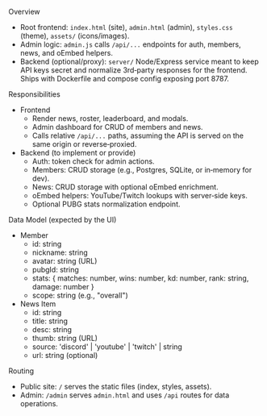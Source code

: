 Overview
- Root frontend: `index.html` (site), `admin.html` (admin), `styles.css` (theme), `assets/` (icons/images).
- Admin logic: `admin.js` calls `/api/...` endpoints for auth, members, news, and oEmbed helpers.
- Backend (optional/proxy): `server/` Node/Express service meant to keep API keys secret and normalize 3rd‑party responses for the frontend. Ships with Dockerfile and compose config exposing port 8787.

Responsibilities
- Frontend
  - Render news, roster, leaderboard, and modals.
  - Admin dashboard for CRUD of members and news.
  - Calls relative `/api/...` paths, assuming the API is served on the same origin or reverse‑proxied.
- Backend (to implement or provide)
  - Auth: token check for admin actions.
  - Members: CRUD storage (e.g., Postgres, SQLite, or in‑memory for dev).
  - News: CRUD storage with optional oEmbed enrichment.
  - oEmbed helpers: YouTube/Twitch lookups with server‑side keys.
  - Optional PUBG stats normalization endpoint.

Data Model (expected by the UI)
- Member
  - id: string
  - nickname: string
  - avatar: string (URL)
  - pubgId: string
  - stats: { matches: number, wins: number, kd: number, rank: string, damage: number }
  - scope: string (e.g., "overall")
- News Item
  - id: string
  - title: string
  - desc: string
  - thumb: string (URL)
  - source: 'discord' | 'youtube' | 'twitch' | string
  - url: string (optional)

Routing
- Public site: `/` serves the static files (index, styles, assets).
- Admin: `/admin` serves `admin.html` and uses `/api` routes for data operations.

